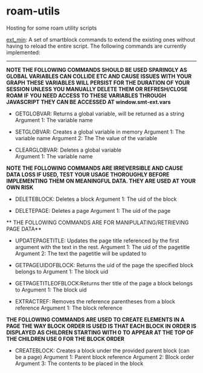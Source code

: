 # roam-utils
Hosting for some roam utility scripts

[ext_min](https://ryxai.github.io/roam-utils/ext_min.js): A set of smartblock commands to extend the existing ones without having to reload the entire script.
The following commands are currently implemented:

***

   **NOTE THE FOLLOWING COMMANDS SHOULD BE USED SPARINGLY AS GLOBAL VARIABLES CAN COLLIDE ETC AND CAUSE ISSUES WITH YOUR GRAPH**
  **THESE VARIABLES WILL PERSIST FOR THE DURATION OF YOUR SESSION UNLESS YOU MANUALLY DELETE THEM OR REFRESH/CLOSE ROAM**
  **IF YOU NEED ACCESS TO THESE VARIABLES THROUGH JAVASCRIPT THEY CAN BE ACCESSED AT window.smt-ext.vars**
  
  * GETGLOBVAR:         Returns a global variable, will be returned as a string
                        Argument 1: The variable name

  * SETGLOBVAR:         Creates a global variable in memory
                        Argument 1: The variable name
                        Argument 2: The The value of the variable

  * CLEARGLOBVAR:       Deletes a global variable\
                        Argument 1: The variable name
  
  **NOTE THE FOLLOWING COMMANDS ARE IRREVERSIBLE AND CAUSE DATA LOSS IF USED, TEST YOUR USAGE THOROUGHLY BEFORE IMPLEMENTING THEM**
  **ON MEANINGFUL DATA. THEY ARE USED AT YOUR OWN RISK**

  * DELETEBLOCK:        Deletes a block
                        Argument 1: The uid of the block

  * DELETEPAGE:         Deletes a page
                        Argument 1: The uid of the page

  ** THE FOLLOWING COMMANDS ARE FOR MANIPULATING/RETRIEVING PAGE DATA**

  * UPDATEPAGETITLE:    Updates the page title referenced by the first argument with the text in the rest.
                        Argument 1: The uid of the pagetitle
                        Argument 2: The text the pagetitle will be updated to

  * GETPAGEUIDOFBLOCK:  Returns the uid of the page the specified block belongs to
                        Argument 1: The block uid

  * GETPAGETITLEOFBLOCK:Returns ther title of the page a block belongs to
                        Argument 1: The block uid

  * EXTRACTREF:         Removes the reference parentheses from a block reference
                        Argument 1: The block reference
                        
  **THE FOLLOWING COMMANDS ARE USED TO CREATE ELEMENTS IN A PAGE**
  **THE WAY BLOCK ORDER IS USED IS THAT EACH BLOCK IN ORDER IS DISPLAYED AS CHILDREN STARTING WITH 0**
  **TO APPEAR AT THE TOP OF THE CHILDREN USE 0 FOR THE BLOCK ORDER**
  
  * CREATEBLOCK:        Creates a block under the provided parent block (can be a page)
                        Argument 1: Parent block reference
                        Argument 2: Block order
                        Argument 3: The contents to be placed in the block

